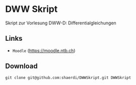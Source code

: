 DWW Skript
=============
Skript zur Vorlesung DWW-D: Differentialgleichungen 

Links
-----------
 * `Moodle` (https://moodle.ntb.ch)

Download
-----------

```
git clone git@github.com:shaerdi/DWWSkript.git DWWSkript
```
